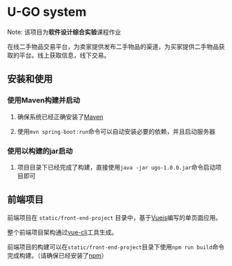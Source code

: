 # U-GO system

Note: 该项目为**软件设计综合实验**课程作业

在线二手物品交易平台，为卖家提供发布二手物品的渠道，为买家提供二手物品获取的平台。线上获取信息，线下交易。

## 安装和使用

### 使用Maven构建并启动

1. 确保系统已经正确安装了[Maven](http://maven.apache.org/download.cgi)

2. 使用`mvn spring-boot:run`命令可以自动安装必要的依赖，并且启动服务器

### 使用以构建的jar启动

1. 项目目录下已经完成了构建，直接使用`java -jar ugo-1.0.0.jar`命令启动项目即可

## 前端项目

前端项目在 `static/front-end-project` 目录中，基于[Vuejs](http://cn.vuejs.org/)编写的单页面应用。

整个前端项目架构通过[vue-cli](https://github.com/vuejs/vue-cli)工具生成。

前端项目的构建可以在`static/front-end-project`目录下使用`npm run build`命令完成构建。（请确保已经安装了[npm](https://www.npmjs.com/)）
